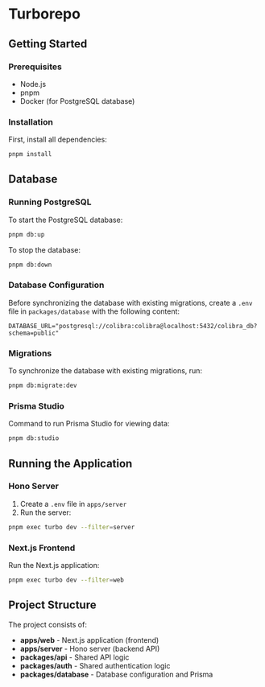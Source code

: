 # Turborepo

## Getting Started

### Prerequisites
- Node.js
- pnpm
- Docker (for PostgreSQL database)

### Installation

First, install all dependencies:

```bash
pnpm install
```

## Database

### Running PostgreSQL

To start the PostgreSQL database:

```bash
pnpm db:up
```

To stop the database:

```bash
pnpm db:down
```

### Database Configuration

Before synchronizing the database with existing migrations, create a `.env` file in `packages/database` with the following content:

```
DATABASE_URL="postgresql://colibra:colibra@localhost:5432/colibra_db?schema=public"
```

### Migrations

To synchronize the database with existing migrations, run:

```bash
pnpm db:migrate:dev
```

### Prisma Studio

Command to run Prisma Studio for viewing data:

```bash
pnpm db:studio
```

## Running the Application

### Hono Server

1. Create a `.env` file in `apps/server`
2. Run the server:

```bash
pnpm exec turbo dev --filter=server
```

### Next.js Frontend

Run the Next.js application:

```bash
pnpm exec turbo dev --filter=web
```

## Project Structure

The project consists of:
- **apps/web** - Next.js application (frontend)
- **apps/server** - Hono server (backend API)
- **packages/api** - Shared API logic
- **packages/auth** - Shared authentication logic
- **packages/database** - Database configuration and Prisma